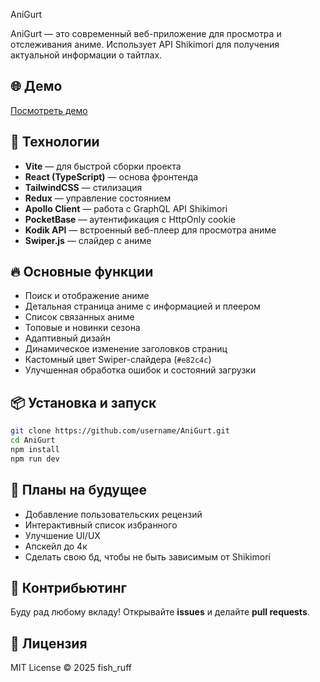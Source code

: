 AniGurt

AniGurt — это современный веб-приложение для просмотра и отслеживания аниме. Использует API Shikimori для получения актуальной информации о тайтлах.

## 🌐 Демо
[Посмотреть демо](https://anigurt.vercel.app/)

## 🚀 Технологии
- **Vite** — для быстрой сборки проекта
- **React (TypeScript)** — основа фронтенда
- **TailwindCSS** — стилизация
- **Redux** — управление состоянием
- **Apollo Client** — работа с GraphQL API Shikimori
- **PocketBase** — аутентификация с HttpOnly cookie
- **Kodik API** — встроенный веб-плеер для просмотра аниме
- **Swiper.js** — слайдер с аниме

## 🔥 Основные функции
- Поиск и отображение аниме
- Детальная страница аниме с информацией и плеером
- Список связанных аниме
- Топовые и новинки сезона
- Адаптивный дизайн
- Динамическое изменение заголовков страниц
- Кастомный цвет Swiper-слайдера (`#e82c4c`)
- Улучшенная обработка ошибок и состояний загрузки

## 📦 Установка и запуск
```sh
git clone https://github.com/username/AniGurt.git
cd AniGurt
npm install
npm run dev
```

## 📌 Планы на будущее
- Добавление пользовательских рецензий
- Интерактивный список избранного
- Улучшение UI/UX
- Апскейл до 4к
- Сделать свою бд, чтобы не быть зависимым от Shikimori

## 🤝 Контрибьютинг
Буду рад любому вкладу! Открывайте **issues** и делайте **pull requests**.

## 📜 Лицензия
MIT License © 2025 fish_ruff
